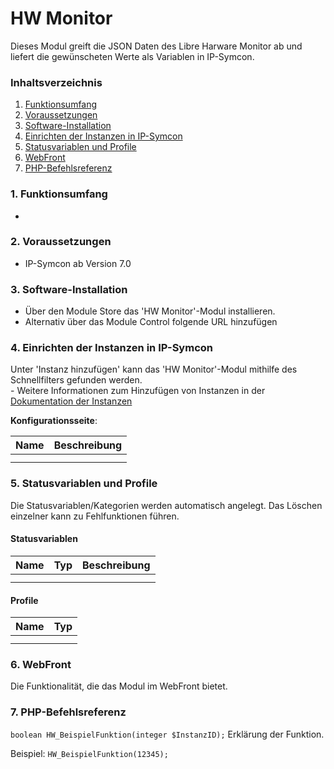 # HW Monitor
Dieses Modul greift die JSON Daten des Libre Harware Monitor ab und liefert die gewünscheten Werte als Variablen in IP-Symcon.

### Inhaltsverzeichnis

1. [Funktionsumfang](#1-funktionsumfang)
2. [Voraussetzungen](#2-voraussetzungen)
3. [Software-Installation](#3-software-installation)
4. [Einrichten der Instanzen in IP-Symcon](#4-einrichten-der-instanzen-in-ip-symcon)
5. [Statusvariablen und Profile](#5-statusvariablen-und-profile)
6. [WebFront](#6-webfront)
7. [PHP-Befehlsreferenz](#7-php-befehlsreferenz)

### 1. Funktionsumfang

*

### 2. Voraussetzungen

- IP-Symcon ab Version 7.0

### 3. Software-Installation

* Über den Module Store das 'HW Monitor'-Modul installieren.
* Alternativ über das Module Control folgende URL hinzufügen

### 4. Einrichten der Instanzen in IP-Symcon

 Unter 'Instanz hinzufügen' kann das 'HW Monitor'-Modul mithilfe des Schnellfilters gefunden werden.  
	- Weitere Informationen zum Hinzufügen von Instanzen in der [Dokumentation der Instanzen](https://www.symcon.de/service/dokumentation/konzepte/instanzen/#Instanz_hinzufügen)

__Konfigurationsseite__:

Name     | Beschreibung
-------- | ------------------
         |
         |

### 5. Statusvariablen und Profile

Die Statusvariablen/Kategorien werden automatisch angelegt. Das Löschen einzelner kann zu Fehlfunktionen führen.

#### Statusvariablen

Name   | Typ     | Beschreibung
------ | ------- | ------------
       |         |
       |         |

#### Profile

Name   | Typ
------ | -------
       |
       |

### 6. WebFront

Die Funktionalität, die das Modul im WebFront bietet.

### 7. PHP-Befehlsreferenz

`boolean HW_BeispielFunktion(integer $InstanzID);`
Erklärung der Funktion.

Beispiel:
`HW_BeispielFunktion(12345);`